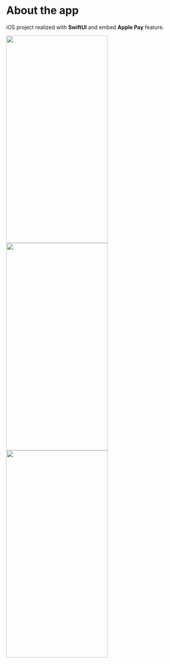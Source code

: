 <h1>About the app</h1>

iOS project realized with **SwiftUI** and embed **Apple Pay** feature.<br>

<p float="center">
<img src="https://user-images.githubusercontent.com/6122888/186755793-5c18a64e-4300-4be4-ad78-879834454acb.png" width="270" height="550">
<img src="https://user-images.githubusercontent.com/6122888/186755815-937a1d3c-383b-4c21-b16a-9bc405e13d1d.png" width="270" height="550">
<img src="https://user-images.githubusercontent.com/6122888/186755834-50eb2c00-088c-49fb-ab4c-67f958ceeefa.png" width="270" height="550">
</p>

